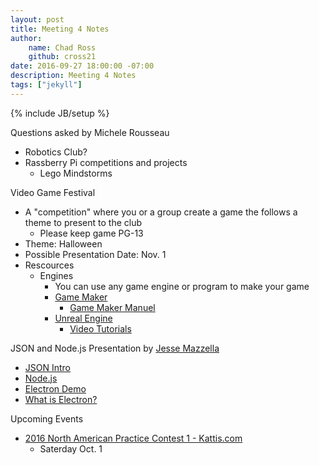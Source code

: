```yaml
---
layout: post
title: Meeting 4 Notes
author:
    name: Chad Ross
    github: cross21
date: 2016-09-27 18:00:00 -07:00
description: Meeting 4 Notes
tags: ["jekyll"]
---
```

{% include JB/setup %}

Questions asked by Michele Rousseau

- Robotics Club?
- Rassberry Pi competitions and projects
  - Lego Mindstorms




Video Game Festival 

- A "competition" where you or a group create a game the follows a theme to present to the club
  - Please keep game PG-13
- Theme: Halloween
- Possible Presentation Date: Nov. 1
- Rescources
  - Engines
    - You can use any game engine or program to make your game
    - [Game Maker](http://www.yoyogames.com/gamemaker)
      - [Game Maker Manuel](http://docs.yoyogames.com/)
    - [Unreal Engine](https://www.unrealengine.com/what-is-unreal-engine-4)
      - [Video Tutorials](https://docs.unrealengine.com/latest/INT/Videos/)

 


JSON and Node.js Presentation by [Jesse Mazzella](https://github.com/ozyx)
 
 - [JSON Intro](http://www.json.org/)
 - [Node.js](nodejs.com)
 - [Electron Demo](https://github.com/ozyx/electron-demo)
  - [What is Electron?](http://electron.atom.io/)


Upcoming Events

- [2016 North American Practice Contest 1 - Kattis.com](https://open.kattis.com/contests/na16warmup1)
  - Saterday Oct. 1

